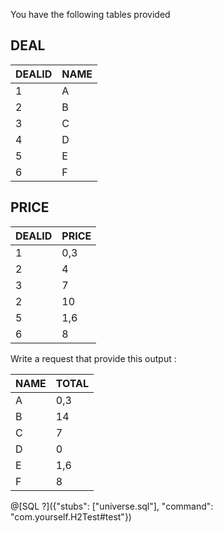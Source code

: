 
You have the following tables provided

DEAL
-------------
|DEALID |NAME |
|-------|-----|
|1      |A    |
|2      |B    |
|3      |C    |
|4      |D    |
|5      |E    |
|6      |F    |

PRICE
--------------
DEALID |PRICE 
-------|------
1      |0,3   
2      |4     
3      |7     
2      |10    
5      |1,6   
6      |8     




Write a request that provide this output :

NAME |TOTAL 
-----|------
A    |0,3   
B    |14    
C    |7     
D    |0     
E    |1,6   
F    |8   


@[SQL ?]({"stubs": ["universe.sql"], "command": "com.yourself.H2Test#test"})

